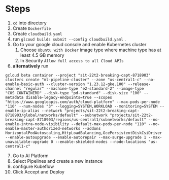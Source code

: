 # Steps

1. `cd` into directory
2. Create `Dockerfile`
3. Create `cloudbuild.yaml`
4. run `glcoud builds submit --config cloudbuild.yaml` .
5. Go to your google cloud console and enable Kubernetes cluster
    1. Choose `Ubuntu with Docker` image type where machine type has at least 4.5 GB memory
    2. In Security `Allow full access to all Cloud APIs`
6. **alternatively** run 

```
gcloud beta container --project "sit-22t2-breaking-capt-8718903" clusters create "ml-pipeline-cluster" --zone "us-central1-c" --no-enable-basic-auth --cluster-version "1.23.12-gke.100" --release-channel "regular" --machine-type "e2-standard-2" --image-type "COS_CONTAINERD" --disk-type "pd-standard" --disk-size "100" --metadata disable-legacy-endpoints=true --scopes "https://www.googleapis.com/auth/cloud-platform" --max-pods-per-node "110" --num-nodes "3" --logging=SYSTEM,WORKLOAD --monitoring=SYSTEM --enable-ip-alias --network "projects/sit-22t2-breaking-capt-8718903/global/networks/default" --subnetwork "projects/sit-22t2-breaking-capt-8718903/regions/us-central1/subnetworks/default" --no-enable-intra-node-visibility --default-max-pods-per-node "110" --no-enable-master-authorized-networks --addons HorizontalPodAutoscaling,HttpLoadBalancing,GcePersistentDiskCsiDriver --enable-autoupgrade --enable-autorepair --max-surge-upgrade 1 --max-unavailable-upgrade 0 --enable-shielded-nodes --node-locations "us-central1-c"
```

7. Go to AI Platform
8. Select Pipelines and create a new instance
9. configure Kubeflow
10. Click Accept and Deploy
